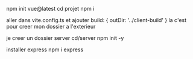 npm init vue@latest
cd projet
npm i

aller dans vite.config.ts et ajouter
  build: {
    outDir: '../client-build'
  }
la c'est pour creer mon dossier a l'exterieur

je creer un dossier server
cd/server
npm init -y

installer express
npm i express